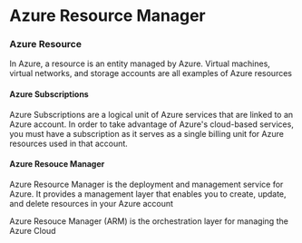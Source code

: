 # Azure Resource Manager

### Azure Resource
In Azure, a resource is an entity managed by Azure. Virtual machines, virtual networks, and storage accounts are all examples of Azure resources

#### Azure Subscriptions
Azure Subscriptions are a logical unit of Azure services that are linked to an Azure account. In order to take advantage of Azure's cloud-based services, you must have a subscription as it serves as a single billing unit for Azure resources used in that account.

#### Azure Resouce Manager 
Azure Resource Manager is the deployment and management service for Azure. It provides a management layer that enables you to create, update, and delete resources in your Azure account

Azure Resouce Manager (ARM) is the orchestration layer for managing the Azure Cloud 
